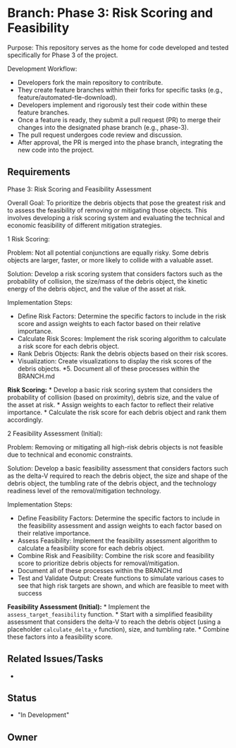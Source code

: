 # Branch: Phase 3: Risk Scoring and Feasibility

Purpose: This repository serves as the home for code developed and tested specifically for Phase 3 of the project.

Development Workflow:
*   Developers fork the main repository to contribute.
*   They create feature branches within their forks for specific tasks (e.g., feature/automated-tle-download).
*   Developers implement and rigorously test their code within these feature branches.
*   Once a feature is ready, they submit a pull request (PR) to merge their changes into the designated phase branch (e.g., phase-3).
*   The pull request undergoes code review and discussion.
*   After approval, the PR is merged into the phase branch, integrating the new code into the project.

## Requirements

Phase 3: Risk Scoring and Feasibility Assessment

Overall Goal: To prioritize the debris objects that pose the greatest risk and to assess the feasibility of removing or mitigating those objects. This involves developing a risk scoring system and evaluating the technical and economic feasibility of different mitigation strategies.

1 Risk Scoring:

Problem: Not all potential conjunctions are equally risky. Some debris objects are larger, faster, or more likely to collide with a valuable asset.

Solution: Develop a risk scoring system that considers factors such as the probability of collision, the size/mass of the debris object, the kinetic energy of the debris object, and the value of the asset at risk.

Implementation Steps:
*   Define Risk Factors: Determine the specific factors to include in the risk score and assign weights to each factor based on their relative importance.
*   Calculate Risk Scores: Implement the risk scoring algorithm to calculate a risk score for each debris object.
*   Rank Debris Objects: Rank the debris objects based on their risk scores.
*   Visualization: Create visualizations to display the risk scores of the debris objects. *5. Document all of these processes within the BRANCH.md

**Risk Scoring:**
    *   Develop a basic risk scoring system that considers the probability of collision (based on proximity), debris size, and the value of the asset at risk.
    *   Assign weights to each factor to reflect their relative importance.
    *   Calculate the risk score for each debris object and rank them accordingly.

2 Feasibility Assessment (Initial):

Problem: Removing or mitigating all high-risk debris objects is not feasible due to technical and economic constraints.

Solution: Develop a basic feasibility assessment that considers factors such as the delta-V required to reach the debris object, the size and shape of the debris object, the tumbling rate of the debris object, and the technology readiness level of the removal/mitigation technology.

Implementation Steps:
*   Define Feasibility Factors: Determine the specific factors to include in the feasibility assessment and assign weights to each factor based on their relative importance.
*   Assess Feasibility: Implement the feasibility assessment algorithm to calculate a feasibility score for each debris object.
*   Combine Risk and Feasibility: Combine the risk score and feasibility score to prioritize debris objects for removal/mitigation.
*   Document all of these processes within the BRANCH.md
*   Test and Validate Output: Create functions to simulate various cases to see that high risk targets are shown, and which are feasible to meet with success

**Feasibility Assessment (Initial):**
    *   Implement the `assess_target_feasibility` function.
    *   Start with a simplified feasibility assessment that considers the delta-V to reach the debris object (using a placeholder `calculate_delta_v` function), size, and tumbling rate.
    *   Combine these factors into a feasibility score.

## Related Issues/Tasks

*   <links to related issues in your issue tracker>

## Status

* "In Development"

## Owner

<name of the developer responsible for the branch>
